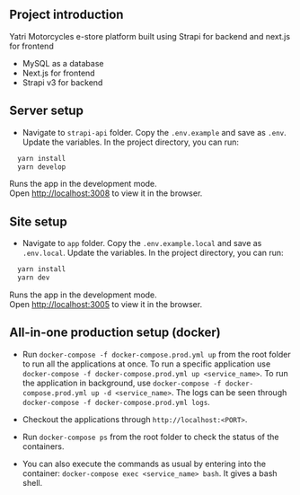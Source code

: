 ## Project introduction

Yatri Motorcycles e-store platform built using Strapi for backend and next.js for frontend

- MySQL as a database
- Next.js for frontend
- Strapi v3 for backend

## Server setup

- Navigate to `strapi-api` folder. Copy the `.env.example` and save as `.env`. Update the variables. In the project directory, you can run:

```bash
  yarn install
  yarn develop
```

Runs the app in the development mode.\
Open [http://localhost:3008](http://localhost:3008) to view it in the browser.

## Site setup

- Navigate to `app` folder. Copy the `.env.example.local` and save as `.env.local`. Update the variables. In the project directory, you can run:

```bash
  yarn install
  yarn dev
```

Runs the app in the development mode.\
Open [http://localhost:3005](http://localhost:3005) to view it in the browser.

## All-in-one production setup (docker)

- Run `docker-compose -f docker-compose.prod.yml up` from the root folder to run all the applications at once. To run a specific application use `docker-compose -f docker-compose.prod.yml up <service_name>`. To run the application in background, use `docker-compose -f docker-compose.prod.yml up -d <service_name>`. The logs can be seen through `docker-compose -f docker-compose.prod.yml logs`.

- Checkout the applications through `http://localhost:<PORT>`.

- Run `docker-compose ps` from the root folder to check the status of the containers.

- You can also execute the commands as usual by entering into the container: `docker-compose exec <service_name> bash`. It gives a bash shell.
